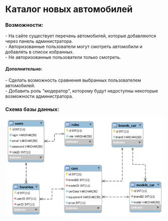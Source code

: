 <h1> Каталог новых автомобилей </h1>
<h3> Возможности: </h3>
  - На сайте существует перечень автомобилей, которые добавляются через панель администратора. <br>
  - Авторизованные пользователи могут смотреть автомобили и добавлять в список избранных. <br>
  - Не авторизованные пользователи только смотреть. <br>

 <h4> Дополнительно: </h4>
  - Сделать возможность сравнения выбранных пользователем автомобилей. <br>
  - Добавить роль "модератор", которому будут недоступны некоторые возможности администратора. <br>

<h3> Схема базы данных: </h3>
 
![GitHub Logo](https://github.com/pavel3423/car_catalog/blob/master/src/main/sqlScript/Diagram.png)